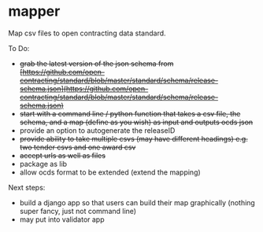mapper
======

Map csv files to open contracting data standard.

To Do:
- ~~grab the latest version of the json schema from [https://github.com/open-contracting/standard/blob/master/standard/schema/release-schema.json](https://github.com/open-contracting/standard/blob/master/standard/schema/release-schema.json)~~
- ~~start with a command line / python function that takes a csv file, the schema, and a map (define as you wish) as input and outputs ocds json~~
- provide an option to autogenerate the releaseID
- ~~provide ability to take multiple csvs (may have different headings) e.g. two tender csvs and one award csv~~
- ~~accept urls as well as files~~
- package as lib
- allow ocds format to be extended (extend the mapping)

Next steps:
- build a django app so that users can build their map graphically (nothing super fancy, just not command line)
- may put into validator app
